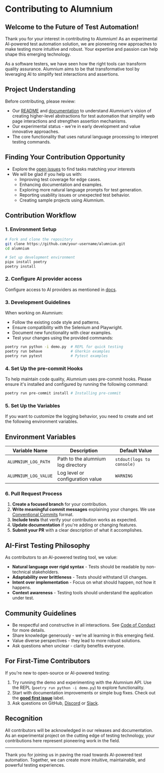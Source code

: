 # Contributing to Alumnium

## Welcome to the Future of Test Automation!

Thank you for your interest in contributing to Alumnium! As an experimental AI-powered test automation solution, we are pioneering new approaches to make testing more intuitive and robust. Your expertise and passion can help shape this emerging technology.

As a software testers, we have seen how the right tools can transform quality assurance. Alumnium aims to be that transformative tool by leveraging AI to simplify test interactions and assertions.

## Project Understanding

Before contributing, please review:

- Our [README][1] and [documentation][2] to understand Alumnium's vision of creating higher-level abstractions for test automation that simplify web page interactions and strengthen assertion mechanisms.
- Our experimental status - we're in early development and value innovative approaches.
- The core functionality that uses natural language processing to interpret testing commands.

## Finding Your Contribution Opportunity

- Explore the [open issues][3] to find tasks matching your interests
- We will be glad if you help us with:
  - Improving test coverage for edge cases.
  - Enhancing documentation and examples.
  - Exploring more natural language prompts for test generation.
  - Reporting usability issues or unexpected test behavior.
  - Creating sample projects using Alumnium.

## Contribution Workflow

### 1. Environment Setup

```bash
# Fork and clone the repository
git clone https://github.com/your-username/alumnium.git
cd alumnium

# Set up development environment
pipx install poetry
poetry install
```

### 2. Configure AI provider access

Configure access to AI providers as mentioned in [docs][4].

### 3. Development Guidelines

When working on Alumnium:

- Follow the existing code style and patterns.
- Ensure compatibility with the Selenium and Playwright.
- Document new functionality with clear examples.
- Test your changes using the provided commands:

```bash
poetry run python -i demo.py  # REPL for quick testing
poetry run behave             # Gherkin examples
poetry run pytest             # Pytest examples
```

### 4. Set Up the pre-commit Hooks
To help maintain code quality, Alumnium uses pre-commit hooks. Please ensure it's installed and configured by running the following command:

```bash
poetry run pre-commit install # Installing pre-commit 
```

### 5. Set Up the  Variables
If you want to customize the logging behavior, you need to create and set the following environment variables.
## Environment Variables

| Variable Name          | Description                          | Default Value         |
|-----------------------|------------------------------------|----------------------|
| `ALUMNIUM_LOG_PATH`    | Path to the alumnium log directory  | `stdout(logs to console)` |
| `ALUMNIUM_LOG_VALUE`   | Log level or configuration value   | `WARNING`              |



### 6. Pull Request Process

1. **Create a focused branch** for your contribution.
2. **Write meaningful commit messages** explaining your changes. We use [Conventional Commits][5] format.
3. **Include tests** that verify your contribution works as expected.
4. **Update documentation** if you're adding or changing features.
5. **Submit your PR** with a clear description of what it accomplishes.

## AI-First Testing Philosophy

As contributors to an AI-powered testing tool, we value:

- **Natural language over rigid syntax** - Tests should be readable by non-technical stakeholders.
- **Adaptability over brittleness** - Tests should withstand UI changes.
- **Intent over implementation** - Focus on what should happen, not how it happens.
- **Context awareness** - Testing tools should understand the application under test.

## Community Guidelines

- Be respectful and constructive in all interactions. See [Code of Conduct][6] for more details.
- Share knowledge generously - we're all learning in this emerging field.
- Value diverse perspectives - they lead to more robust solutions.
- Ask questions when unclear - clarity benefits everyone.

## For First-Time Contributors

If you're new to open-source or AI-powered testing:

1. Try running the demo and experimenting with the Alumnium API. Use the REPL (`poetry run python -i demo.py`) to explore functionality.
2. Start with documentation improvements or simple bug fixes. Check out the [**good first issue**][7] label.
3. Ask questions on GitHub, [Discord][8] or [Slack][9].

## Recognition

All contributors will be acknowledged in our releases and documentation. As an experimental project on the cutting edge of testing technology, your contributions here represent pioneering work in the field.

---

Thank you for joining us in paving the road towards AI-powered test automation. Together, we can create more intuitive, maintainable, and powerful testing experiences.


[1]: https://github.com/alumnium-hq/alumnium?tab=readme-ov-file
[2]: https://alumnium.ai/docs/
[3]: https://github.com/alumnium-hq/alumnium/issues
[4]: https://alumnium.ai/docs/getting-started/configuration/
[5]: https://www.conventionalcommits.org/en/v1.0.0/
[6]: ./CODE_OF_CONDUCT.md
[7]: https://github.com/alumnium-hq/alumnium/issues?q=is%3Aissue%20state%3Aopen%20label%3A%22good%20first%20issue%22
[8]: https://discord.gg/45hYBf3U
[9]: https://seleniumhq.slack.com/channels/alumnium

